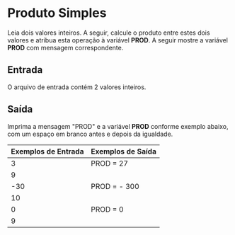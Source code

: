 # Produto Simples

Leia dois valores inteiros. A seguir, calcule o produto entre estes dois valores e atribua esta operação à variável **PROD**. A seguir mostre a variável **PROD** com mensagem correspondente.  

## Entrada

O arquivo de entrada contém 2 valores inteiros.

## Saída

Imprima a mensagem "PROD" e a variável **PROD** conforme exemplo abaixo, com um espaço em branco antes e depois da igualdade.

| Exemplos de Entrada | Exemplos de Saída |
| ------------------- | ----------------- |
| 3                   | PROD = 27         |
| 9                   |                   |
| -30                 | PROD = - 300      |
| 10                  |                   |
| 0                   | PROD = 0          |
| 9                   |                   |

